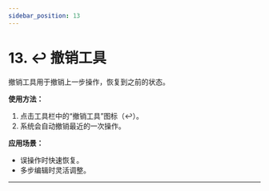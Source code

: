 ```yaml
---
sidebar_position: 13
---
```


# 13. ↩️ 撤销工具

撤销工具用于撤销上一步操作，恢复到之前的状态。

**使用方法：**
1. 点击工具栏中的“撤销工具”图标（↩️）。
2. 系统会自动撤销最近的一次操作。

**应用场景：**
- 误操作时快速恢复。
- 多步编辑时灵活调整。

---

